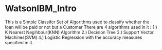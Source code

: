 # WatsonIBM_Intro
This is a Simple Classifer Set of Algorithms used to classify whether the loan will be paid or not but a Customer
There are 4 algorithms used in it :
1.) K Nearest Negihbour(KNN) Algorithm
2.) Decision Tree
3.) Support Vector Machines(SVM)
4.) Logistic Regression
with the accuracy measures specified in it .
